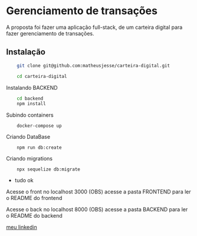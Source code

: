 # Gerenciamento de transações

A proposta foi fazer uma aplicação full-stack, de um carteira digital para fazer gerenciamento de transações.

## Instalação

```sh
    git clone git@github.com:matheusjesse/carteira-digital.git

    cd carteira-digital
```
Instalando BACKEND
```sh
    cd backend
    npm install
```
Subindo containers
```
    docker-compose up
```
Criando DataBase
```
    npm run db:create
```

Criando migrations
```
    npx sequelize db:migrate
```
- tudo ok

Acesse o front no localhost 3000
(OBS) acesse a pasta FRONTEND para ler o README do frontend

Acesse o back no localhost 8000
(OBS) acesse a pasta BACKEND para ler o README do backend

[meu linkedin](https://www.linkedin.com/in/matheusjesse)

